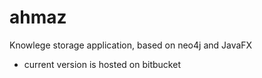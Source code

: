 # ahmaz
Knowlege storage application, based on neo4j and JavaFX

* current version is hosted on bitbucket
